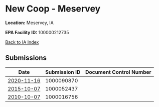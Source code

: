 # New Coop - Meservey

**Location:** Meservey, IA

**EPA Facility ID:** 100000212735

[Back to IA Index](../../index.md)

## Submissions

| Date | Submission ID | Document Control Number |
|------|--------------|-------------------------|
| [2020-11-16](submissions/1000090870.md) | 1000090870 |  |
| [2015-10-07](submissions/1000052437.md) | 1000052437 |  |
| [2010-10-07](submissions/1000016756.md) | 1000016756 |  |
